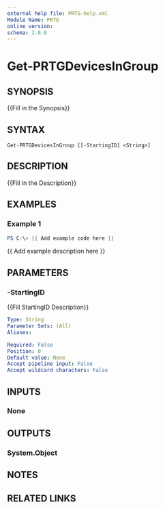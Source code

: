 ```yaml
---
external help file: PRTG-help.xml
Module Name: PRTG
online version:
schema: 2.0.0
---
```


# Get-PRTGDevicesInGroup

## SYNOPSIS
{{Fill in the Synopsis}}

## SYNTAX

```
Get-PRTGDevicesInGroup [[-StartingID] <String>]
```

## DESCRIPTION
{{Fill in the Description}}

## EXAMPLES

### Example 1
```powershell
PS C:\> {{ Add example code here }}
```

{{ Add example description here }}

## PARAMETERS

### -StartingID
{{Fill StartingID Description}}

```yaml
Type: String
Parameter Sets: (All)
Aliases:

Required: False
Position: 0
Default value: None
Accept pipeline input: False
Accept wildcard characters: False
```

## INPUTS

### None
## OUTPUTS

### System.Object
## NOTES

## RELATED LINKS
